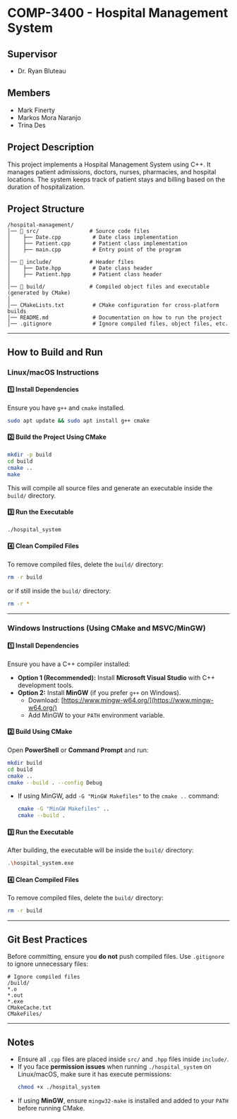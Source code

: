 # COMP-3400 - Hospital Management System

## Supervisor
- Dr. Ryan Bluteau

## Members
- Mark Finerty
- Markos Mora Naranjo
- Trina Des

## Project Description
This project implements a Hospital Management System using C++. It manages patient admissions, doctors, nurses, pharmacies, and hospital locations. The system keeps track of patient stays and billing based on the duration of hospitalization.

## Project Structure
```
/hospital-management/
│── 📂 src/                # Source code files
│    ├── Date.cpp          # Date class implementation
│    ├── Patient.cpp       # Patient class implementation
│    ├── main.cpp          # Entry point of the program
│
│── 📂 include/            # Header files
│    ├── Date.hpp          # Date class header
│    ├── Patient.hpp       # Patient class header
│
│── 📂 build/              # Compiled object files and executable (generated by CMake)
│
│── CMakeLists.txt         # CMake configuration for cross-platform builds
│── README.md              # Documentation on how to run the project
│── .gitignore             # Ignore compiled files, object files, etc.
```

---

## How to Build and Run

### **Linux/macOS Instructions**

#### **1️⃣ Install Dependencies**
Ensure you have `g++` and `cmake` installed.
```sh
sudo apt update && sudo apt install g++ cmake
```

#### **2️⃣ Build the Project Using CMake**
```sh
mkdir -p build
cd build
cmake ..
make
```
This will compile all source files and generate an executable inside the `build/` directory.

#### **3️⃣ Run the Executable**
```sh
./hospital_system
```

#### **4️⃣ Clean Compiled Files**
To remove compiled files, delete the `build/` directory:
```sh
rm -r build
```
or if still inside the `build/` directory:
```sh
rm -r *
```

---

### **Windows Instructions (Using CMake and MSVC/MinGW)**

#### **1️⃣ Install Dependencies**
Ensure you have a C++ compiler installed:
- **Option 1 (Recommended):** Install **Microsoft Visual Studio** with C++ development tools.
- **Option 2:** Install **MinGW** (if you prefer `g++` on Windows).
  - Download: [https://www.mingw-w64.org/](https://www.mingw-w64.org/)
  - Add MinGW to your `PATH` environment variable.

#### **2️⃣ Build Using CMake**
Open **PowerShell** or **Command Prompt** and run:
```sh
mkdir build
cd build
cmake ..
cmake --build . --config Debug
```
- If using MinGW, add `-G "MinGW Makefiles"` to the `cmake ..` command:
  ```sh
  cmake -G "MinGW Makefiles" ..
  cmake --build .
  ```

#### **3️⃣ Run the Executable**
After building, the executable will be inside the `build/` directory: 
```sh
.\hospital_system.exe
```

#### **4️⃣ Clean Compiled Files**
To remove compiled files, delete the `build/` directory:
```sh
rm -r build
```

---

## Git Best Practices
Before committing, ensure you **do not** push compiled files. Use `.gitignore` to ignore unnecessary files:
```
# Ignore compiled files
/build/
*.o
*.out
*.exe
CMakeCache.txt
CMakeFiles/
```

---

## Notes
- Ensure all `.cpp` files are placed inside `src/` and `.hpp` files inside `include/`.
- If you face **permission issues** when running `./hospital_system` on Linux/macOS, make sure it has execute permissions:
  ```sh
  chmod +x ./hospital_system
  ```
- If using **MinGW**, ensure `mingw32-make` is installed and added to your `PATH` before running CMake.


